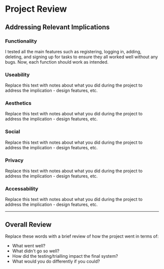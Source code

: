 # Project Review

## Addressing Relevant Implications

### Functionality

I tested all the main features such as registering, logging in, adding, deleting, and signing up for tasks to ensure they all worked well without any bugs. Now, each function should work as intended.


### Useability

Replace this text with notes about what you did during the project to address the implication - design features, etc.


### Aesthetics

Replace this text with notes about what you did during the project to address the implication - design features, etc.


### Social

Replace this text with notes about what you did during the project to address the implication - design features, etc.


### Privacy

Replace this text with notes about what you did during the project to address the implication - design features, etc.


### Accessability

Replace this text with notes about what you did during the project to address the implication - design features, etc.


---

## Overall Review

Replace these words with a brief review of how the project went in terms of:
- What went well?
- What didn't go so well?
- How did the testing/trialling impact the final system?
- What would you do differently if you could?

